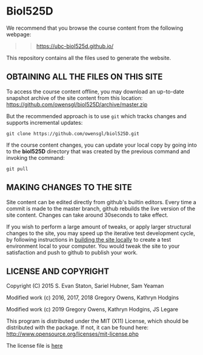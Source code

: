 Biol525D
=======

We recommend that you browse the course content from the following webpage:

>> https://ubc-biol525d.github.io/


This repository contains all the files used to generate the website.

## OBTAINING ALL THE FILES ON THIS SITE

To access the course content offline, you may download an up-to-date
snapshot archive of the site content from this location:
https://github.com/owensgl/biol525D/archive/master.zip

But the recommended approach is to use `git` which tracks changes and supports incremental updates:

    git clone https://github.com/owensgl/biol525D.git

If the course content changes, you can update your local copy by going into to the **biol525D** directory that was created by the previous command and invoking the command:

    git pull

## MAKING CHANGES TO THE SITE

Site content can be edited directly from github's builtin
editors. Every time a commit is made to the master branch, github
rebuilds the live version of the site content. Changes can take around
30seconds to take effect.

If you wish to perform a large amount of tweaks, or apply larger
structural changes to the site, you may speed up the iterative test
development cycle, by following instructions in [building the site
locally](./build-site-locally.md) to create a test environment local
to your computer. You would tweak the site to your satisfaction and
push to github to publish your work.

## LICENSE AND COPYRIGHT

Copyright (C) 2015 S. Evan Staton, Sariel Hubner, Sam Yeaman

Modified work (c) 2016, 2017, 2018 Gregory Owens, Kathryn Hodgins

Modified work (c) 2019 Gregory Owens, Kathryn Hodgins, JS Legare

This program is distributed under the MIT (X11) License, which should
be distributed with the package. If not, it can be found here:
http://www.opensource.org/licenses/mit-license.php

The license file is [here](./LICENSE)
